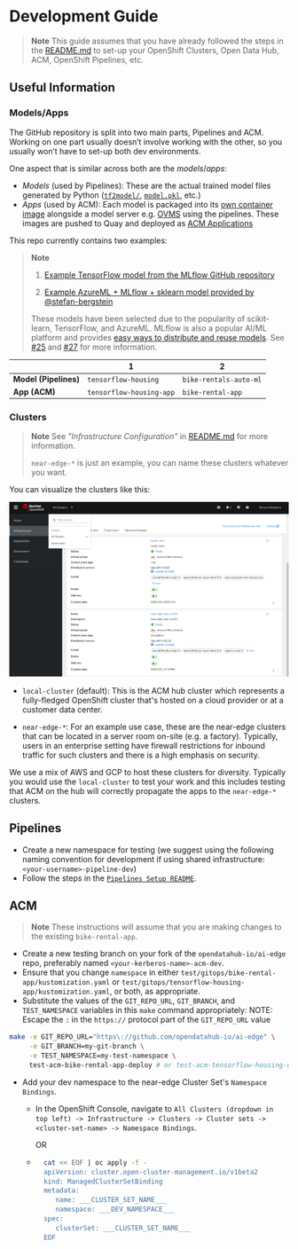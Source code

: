 # Development Guide

> **Note**
> This guide assumes that you have already followed the steps in the [README.md](./README.md) to set-up your OpenShift Clusters, Open Data Hub, ACM, OpenShift Pipelines, etc.

## Useful Information

### Models/Apps

The GitHub repository is split into two main parts, Pipelines and ACM. Working on one part usually doesn’t involve working with the other, so you usually won’t have to set-up both dev environments.

One aspect that is similar across both are the *models*/*apps*:

* *Models* (used by Pipelines): These are the actual trained model files generated by Python ([`tf2model/`](https://www.tensorflow.org/guide/checkpoint), [`model.pkl`](https://scikit-learn.org/stable/model_persistence.html), etc.)
* *Apps* (used by ACM): Each model is packaged into its [own container image](https://github.com/opendatahub-io/ai-edge/blob/e0086c9e2c223c8d4a1df7a415d8aee736365e75/pipelines/containerfiles/Containerfile.openvino.mlserver.mlflow) alongside a model server e.g. [OVMS](https://docs.openvino.ai/2023.1/ovms_what_is_openvino_model_server.html) using the pipelines. These images are pushed to Quay and deployed as [ACM Applications](https://access.redhat.com/documentation/en-us/red_hat_advanced_cluster_management_for_kubernetes/2.8/html/applications/managing-applications)

This repo currently contains two examples:

> **Note**
>
> 1. [Example TensorFlow model from the MLflow GitHub repository](https://github.com/mlflow/mlflow/tree/ef0f922ca874dd94f9b88e8bfbde2a8cb2c385d2/examples/tensorflow)
>
> 1. [Example AzureML + MLflow + sklearn model provided by](https://github.com/stefan-bergstein/azureml-model-to-edge/tree/8e41fbfb2991cf437a6477553939e04c71103555/models/bike-rentals-auto-ml) [@stefan-bergstein](https://github.com/stefan-bergstein)
>
> These models have been selected due to the popularity of scikit-learn, TensorFlow, and AzureML. MLflow is also a popular AI/ML platform and provides [easy ways to distribute and reuse models](https://mlflow.org/docs/latest/projects.html#projects). See [#25](https://github.com/opendatahub-io/ai-edge/issues/25) and [#27](https://github.com/opendatahub-io/ai-edge/issues/27) for more information.

|                       | **1**                    | **2**                  |
|-----------------------|--------------------------|------------------------|
| **Model (Pipelines)** | `tensorflow-housing`     | `bike-rentals-auto-ml` |
| **App (ACM)**         | `tensorflow-housing-app` | `bike-rental-app`      |

### Clusters

> **Note**
> See *"Infrastructure Configuration"* in [README.md](./README.md) for more information.
>
> `near-edge-*` is just an example, you can name these clusters whatever you want.

You can visualize the clusters like this:

![ACM Example](.github/images/ACM-example.png)

* `local-cluster` (default): This is the ACM hub cluster which represents a fully-fledged OpenShift cluster that's hosted on a cloud provider or at a customer data center.

* `near-edge-*`:  For an example use case, these are the near-edge clusters that can be located in a server room on-site (e.g. a factory). Typically, users in an enterprise setting have firewall restrictions for inbound traffic for such clusters and there is a high emphasis on security.

We use a mix of AWS and GCP to host these clusters for diversity. Typically you would use the `local-cluster` to test your work and this includes testing that ACM on the hub will correctly propagate the apps to the `near-edge-*` clusters.

## Pipelines

* Create a new namespace for testing (we suggest using the following naming convention for development if using shared infrastructure: `<your-username>-pipeline-dev`)
* Follow the steps in the [`Pipelines Setup README`](./pipelines/README.md).

## ACM

> **Note**
> These instructions will assume that you are making changes to the existing `bike-rental-app`.

* Create a new testing branch on your fork of the `opendatahub-io/ai-edge` repo, preferably named `<your-kerberos-name>-acm-dev`.
* Ensure that you change `namespace` in either `test/gitops/bike-rental-app/kustomization.yaml` or `test/gitops/tensorflow-housing-app/kustomization.yaml`, or both, as appropriate.
* Substitute the values of the `GIT_REPO_URL`, `GIT_BRANCH`, and `TEST_NAMESPACE` variables in this `make` command appropriately:
NOTE: Escape the `:` in the `https://` protocol part of the `GIT_REPO_URL` value
```bash
make -e GIT_REPO_URL="https\://github.com/opendatahub-io/ai-edge" \
     -e GIT_BRANCH=my-git-branch \
     -e TEST_NAMESPACE=my-test-namespace \
     test-acm-bike-rental-app-deploy # or test-acm-tensorflow-housing-deploy
```
* Add your dev namespace to the near-edge Cluster Set's `Namespace Bindings`.
  * In the OpenShift Console, navigate to `All Clusters (dropdown in top left) -> Infrastructure -> Clusters -> Cluster sets -> <cluster-set-name> -> Namespace Bindings`.

      OR

  * ```bash
      cat << EOF | oc apply -f -
      apiVersion: cluster.open-cluster-management.io/v1beta2
      kind: ManagedClusterSetBinding
      metadata:
         name: ___CLUSTER_SET_NAME___
         namespace: ___DEV_NAMESPACE___
      spec:
         clusterSet: ___CLUSTER_SET_NAME___
      EOF
      ```
